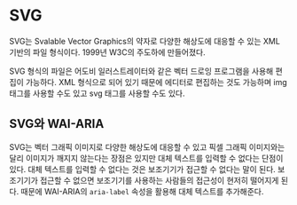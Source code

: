 # SVG

SVG는 Svalable Vector Graphics의 약자로 다양한 해상도에 대응할 수 있는 XML 기반의 파일 형식이다. 1999년 W3C의 주도하에 만들어졌다.

SVG 형식의 파일은 어도비 일러스트레이터와 같은 벡터 드로잉 프로그램을 사용해 편집이 가능하다. XML 형식으로 되어 있기 때문에 에디터로 편집하는 것도 가능하며 img 태그를 사용할 수도 있고 svg 태그를 사용할 수도 있다.

## SVG와 WAI-ARIA

SVG는 벡터 그래픽 이미지로 다양한 해상도에 대응할 수 있고 픽셀 그래픽 이미지와는 달리 이미지가 깨지지 않는다는 장점은 있지만 대체 텍스트를 입력할 수 없다는 단점이 있다. 대체 텍스트를 입력할 수 없다는 것은 보조기기가 접근할 수 없다는 말이 된다. 보조기기가 접근할 수 없으면 보조기기를 사용하는 사람들의 접근성이 현저히 떨어지게 된다. 때문에 WAI-ARIA의 `aria-label` 속성을 활용해 대체 텍스트를 추가해준다.
